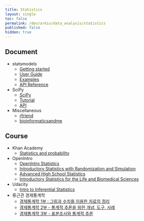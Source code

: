 ```yaml
---
title: Statistics
layout: single
toc: false
permalink: /dev/arkiv/data_analysis/statistics
published: false
hidden: true
---
```


<head>
  <base target="_blank">
</head>

## Document

- statsmodels
  - [Getting started](https://www.statsmodels.org/stable/gettingstarted.html)
  - [User Guide](https://www.statsmodels.org/stable/user-guide.html)
  - [Examples](https://www.statsmodels.org/stable/examples/index.html)
  - [API Reference](https://www.statsmodels.org/stable/api.html)
- SciPy
  - [SciPy](https://docs.scipy.org/doc/scipy/reference/)
  - [Tutorial](https://docs.scipy.org/doc/scipy/reference/tutorial/index.html)
  - [API](https://docs.scipy.org/doc/scipy/reference/api.html)
- Miscellaneous
  - [rfriend](https://rfriend.tistory.com/)
  - [bioinformaticsandme](https://bioinformaticsandme.tistory.com/category/Statistics)

## Course

- Khan Academy
  - [Statistics and probability](https://www.khanacademy.org/math/statistics-probability)
- OpenIntro
  - [OpenIntro Statistics](https://www.openintro.org/book/os/)
  - [Introductory Statistics with Randomization and Simulation](https://www.openintro.org/book/isrs/)
  - [Advanced High School Statistics](https://www.openintro.org/book/ahss/)
  - [Introductory Statistics for the Life and Biomedical Sciences](https://www.openintro.org/book/biostat/)
- Udacity
  - [Intro to Inferential Statistics](https://www.udacity.com/course/intro-to-inferential-statistics--ud201)
- 류근관 경제통계학
  - [경제통계학 1부 : 그림과 수치를 이용한 자료의 정리](http://www.kmooc.kr/courses/course-v1:SNUk+SNU212_204_1k+2020_T2/video)
  - [경제통계학 2부 - 통계적 추론을 위한 개념, 도구, 사례](http://www.kmooc.kr/courses/course-v1:SNUk+SNU212.204.2k+2020_T2/video)
  - [경제통계학 3부 - 표본조사와 통계적 추론](http://www.kmooc.kr/courses/course-v1:SNUk+SNU212_204_3k+2020_T2/video)
